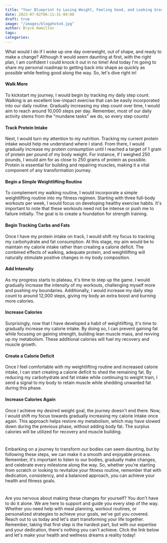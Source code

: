 ```yaml
---
title: "Your Blueprint to Losing Weight, Feeling Good, and Looking Great in Your Skin"
date: 2023-07-02T06:11:31-04:00
draft: true
image: "/images/blogphoto4.jpg"
author: Bryce Hamilton
tags:
categories:
---
```

What would I do if I woke up one day overweight, out of shape, and ready to make a change? Although it would seem daunting at first, with the right plan, I am confident I could knock it out in no time! And today I'm going to share my personal roadmap to getting back into shape as quickly as possible while feeling good along the way. So, let's dive right in!
#### Walk More
To kickstart my journey, I would begin by tracking my daily step count. Walking is an excellent low-impact exercise that can be easily incorporated into our daily routine. Gradually increasing my step count over time, I would aim to reach around 10,000 steps per day. Remember, most of our daily activity stems from the "mundane tasks" we do, so every step counts!
#### Track Protein Intake
Next, I would turn my attention to my nutrition. Tracking my current protein intake would help me understand where I stand. From there, I would gradually increase my protein consumption until I reached a target of 1 gram of protein per pound of my body weight. For instance, if I weighed 250 pounds, I would aim for as close to 250 grams of protein as possible. Protein is essential for building and repairing muscles, making it a vital component of any transformation journey.
#### Begin a Simple Weightlifting Routine
To complement my walking routine, I would incorporate a simple weightlifting routine into my fitness regimen. Starting with three full-body workouts per week, I would focus on developing healthy exercise habits. It's important to note that these workouts need not be intense or push me to failure initially. The goal is to create a foundation for strength training.
#### Begin Tracking Carbs and Fats
Once I have my protein intake on track, I would shift my focus to tracking my carbohydrate and fat consumption. At this stage, my aim would be to maintain my calorie intake rather than creating a calorie deficit. The combined effects of walking, adequate protein, and weightlifting will naturally stimulate positive changes in my body composition.
#### Add Intensity
As my progress starts to plateau, it's time to step up the game. I would gradually increase the intensity of my workouts, challenging myself more and pushing my boundaries. Additionally, I would increase my daily step count to around 12,000 steps, giving my body an extra boost and burning more calories.
#### Increase Calories
Surprisingly, now that I have developed a habit of weightlifting, it's time to gradually increase my calorie intake. By doing so, I can prevent gaining fat while focusing on gaining strength, building lean muscle mass, and revving up my metabolism. These additional calories will fuel my recovery and muscle growth.
#### Create a Calorie Deficit
Once I feel comfortable with my weightlifting routine and increased calorie intake, I can start creating a calorie deficit to shed the remaining fat. By reducing my carbohydrate and fat intake while continuing to weight train, I send a signal to my body to retain muscle while shedding unwanted fat during this phase.
#### Increase Calories Again
Once I achieve my desired weight goal, the journey doesn't end there. Now, I would shift my focus towards gradually increasing my calorie intake once again. This approach helps restore my metabolism, which may have slowed down during the previous phase, without adding body fat. The surplus calories will be utilized for recovery and muscle building.
#
Embarking on a journey to transform our bodies can seem daunting, but by following these steps, we can make it a smooth and enjoyable process. Remember, it's important to listen to our bodies, gradually make changes, and celebrate every milestone along the way. So, whether you're starting from scratch or looking to revitalize your fitness routine, remember that with dedication, consistency, and a balanced approach, you can achieve your health and fitness goals.
#
Are you nervous about making these changes for yourself? You don't have to do it alone. We are here to support and guide you every step of the way. Whether you need help with meal planning, workout routines, or personalized strategies to achieve your goals, we've got you covered. Reach out to us today and let's start transforming your life together. Remember, taking that first step is the hardest part, but with our expertise and your dedication, there's nothing you can't achieve. Click the link below and let's make your health and wellness dreams a reality today!
